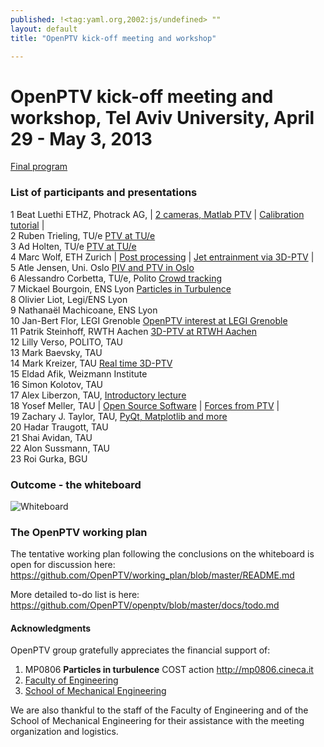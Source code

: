 ```yaml
---
published: !<tag:yaml.org,2002:js/undefined> ""
layout: default
title: "OpenPTV kick-off meeting and workshop"

---
```


# OpenPTV kick-off meeting and workshop, Tel Aviv University, April 29 - May 3, 2013


[Final program](https://docs.google.com/spreadsheet/pub?key=0Ao8pBs4OPhMOdHdBbGsycnZKS3VvZTFZb1I1UzZQSkE&single=true&gid=0&output=html)

### List of participants and presentations

1	Beat Luethi	ETHZ, Photrack AG, | [2 cameras, Matlab PTV](http://snack.to/bt3wke2f) |  [Calibration tutorial](http://snack.to/bdkaxfs9) |   
2	Ruben Trieling, TU/e [PTV at TU/e](http://snack.to/btjehaqi)  
3	Ad Holten, TU/e  [PTV at TU/e](http://snack.to/btjehaqi)  
4	Marc Wolf, ETH Zurich | [Post processing](http://snack.to/bdp01lam) | [Jet entrainment via 3D-PTV](http://snack.to/bdcsz8lj) |   
5	Atle Jensen,	Uni. Oslo [PIV and PTV in Oslo](http://snack.to/bh90d8lj)     
6	Alessandro Corbetta, TU/e, Polito [Crowd tracking](http://snack.to/btul75fn)  
7	Mickael Bourgoin, ENS Lyon [Particles in Turbulence](http://snack.to/bd15rmic)   
8	Olivier Liot, Legi/ENS Lyon  
9	Nathanaël Machicoane, ENS Lyon    
10	Jan-Bert Flor, LEGI Grenoble [OpenPTV interest at LEGI Grenoble](http://snack.to/bt3eo35k)   
11	Patrik Steinhoff, RWTH Aachen  [3D-PTV at RTWH Aachen](http://snack.to/bdnqts03)  
12	Lilly Verso, POLITO, TAU  
13	Mark Baevsky, TAU  
14	Mark Kreizer, TAU  [Real time 3D-PTV](http://snack.to/bdxu3bry)  
15	Eldad Afik, Weizmann Institute  
16	Simon Kolotov, TAU  
17	Alex Liberzon, TAU, [Introductory lecture](http://snack.to/btunfdz6)  
18	Yosef Meller, TAU | [Open Source Software](http://snack.to/btnqts03) | [Forces from PTV](http://snack.to/bdhfdi8p) |   
19	Zachary J. Taylor, TAU, [PyQt, Matplotlib and more](http://www.zacharyjtaylor.com/2013/04/minimal-pyqt-demo-with-matplotlib.html)    
20	Hadar Traugott, TAU  
21	Shai Avidan, TAU  
22	Alon Sussmann, TAU  
23	Roi Gurka, BGU  


### Outcome - the whiteboard

![Whiteboard](https://lh3.googleusercontent.com/-lo8asJ5n6a4/UYQC81Qvx9I/AAAAAAAAPn4/5RcVIoVavV4/w884-h397/IMG_5901.jpg)

### The OpenPTV working plan

The tentative working plan following the conclusions on the whiteboard is open for discussion here: <https://github.com/OpenPTV/working_plan/blob/master/README.md> 

More detailed to-do list is here: <https://github.com/OpenPTV/openptv/blob/master/docs/todo.md>


#### Acknowledgments
OpenPTV group gratefully appreciates the financial support of:  
1. MP0806 **Particles in turbulence** COST action <http://mp0806.cineca.it>  
2. [Faculty of Engineering](http://www.eng.tau.ac.il/index.php?option=com_content&view=frontpage&Itemid=423&language=en-GB)  
3. [School of Mechanical Engineering](http://www.eng.tau.ac.il/index.php?option=com_content&view=article&id=195&Itemid=193&language=en-GB) 

We are also thankful to the staff of the Faculty of Engineering and of the School of Mechanical Engineering for their assistance with the meeting organization and logistics.
